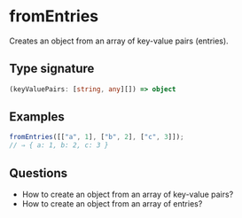 # fromEntries

Creates an object from an array of key-value pairs (entries).

## Type signature

<!-- prettier-ignore-start -->
```typescript
(keyValuePairs: [string, any][]) => object
```
<!-- prettier-ignore-end -->

## Examples

<!-- prettier-ignore-start -->
```javascript
fromEntries([["a", 1], ["b", 2], ["c", 3]]);
// ⇒ { a: 1, b: 2, c: 3 }
```
<!-- prettier-ignore-end -->

## Questions

- How to create an object from an array of key-value pairs?
- How to create an object from an array of entries?
